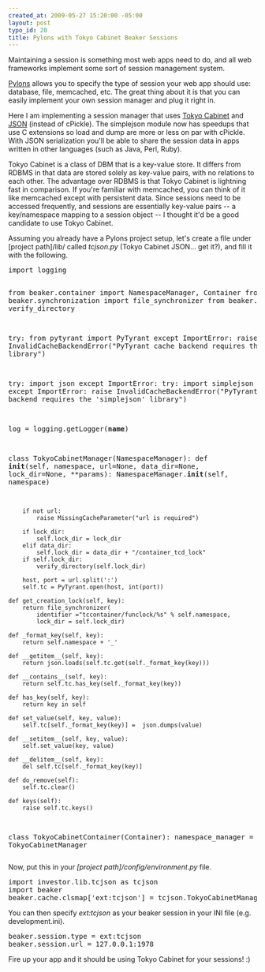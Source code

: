 ```yaml
--- 
created_at: 2009-05-27 15:20:00 -05:00
layout: post
typo_id: 20
title: Pylons with Tokyo Cabinet Beaker Sessions
---
```

<p>Maintaining a session is something most web apps need to do, and all web frameworks implement some sort of session management system.</p>
<p><a href="http://pylonshq.com/">Pylons</a> allows you to specify the type of session your web app should use: database, file, memcached, etc. The great thing about it is that you can easily implement your own session manager and plug it right in.</p>
<p>Here I am implementing a session manager that uses <a href="http://tokyocabinet.sourceforge.net/">Tokyo Cabinet</a> and <a href="http://json.org">JSON</a> (instead of cPickle). The simplejson module now has speedups that use C extensions so load and dump are more or less on par with cPickle. With JSON serialization you'll be able to share the session data in apps written in other languages (such as Java, Perl, Ruby).</p>
<p>Tokyo Cabinet is a class of DBM that is a key-value store. It differs from RDBMS in that data are stored solely as key-value pairs, with no relations to each other. The advantage over RDBMS is that Tokyo Cabinet is lightning fast in comparison. If you're familiar with memcached, you can think of it like memcached except with persistent data. Since sessions need to be accessed frequently, and sessions are essentially key-value pairs -- a key/namespace mapping to a session object -- I thought it'd be a good candidate to use Tokyo Cabinet.</p>
<p>Assuming you already have a Pylons project setup, let's create a file under [project path]/lib/ called <em>tcjson.py</em> (Tokyo Cabinet JSON... get it?), and fill it with the following.</p>
<pre class="brush: py">
import logging

from beaker.container import NamespaceManager, Container
from beaker.synchronization import file_synchronizer
from beaker.util import verify_directory

try:
    from pytyrant import PyTyrant
except ImportError:
        raise InvalidCacheBackendError("PyTyrant cache backend requires the 'pytyrant' library")

try:
    import json
except ImportError:
    try: 
        import simplejson as json
    except ImportError:
        raise InvalidCacheBackendError("PyTyrant cache backend requires the 'simplejson' library")

log = logging.getLogger(__name__)

class TokyoCabinetManager(NamespaceManager):
    def __init__(self, namespace, url=None, data_dir=None, lock_dir=None, **params):
        NamespaceManager.__init__(self, namespace)
       
        if not url:
            raise MissingCacheParameter("url is required") 
        
        if lock_dir:
            self.lock_dir = lock_dir
        elif data_dir:
            self.lock_dir = data_dir + "/container_tcd_lock"
        if self.lock_dir:
            verify_directory(self.lock_dir)            
        
        host, port = url.split(':')
        self.tc = PyTyrant.open(host, int(port))

    def get_creation_lock(self, key):
        return file_synchronizer(
            identifier ="tccontainer/funclock/%s" % self.namespace,
            lock_dir = self.lock_dir)

    def _format_key(self, key):
        return self.namespace + '_'  

    def __getitem__(self, key):
        return json.loads(self.tc.get(self._format_key(key)))

    def __contains__(self, key):
        return self.tc.has_key(self._format_key(key))

    def has_key(self, key):
        return key in self

    def set_value(self, key, value):
        self.tc[self._format_key(key)] =  json.dumps(value)

    def __setitem__(self, key, value):
        self.set_value(key, value)
        
    def __delitem__(self, key):
        del self.tc[self._format_key(key)]

    def do_remove(self):
        self.tc.clear()
    
    def keys(self):
        raise self.tc.keys()


class TokyoCabinetContainer(Container):
    namespace_manager = TokyoCabinetManager
</pre>
<p>Now, put this in your <em>[project path]/config/environment.py</em> file.</p>
<pre class="brush: py">
import investor.lib.tcjson as tcjson 
import beaker
beaker.cache.clsmap['ext:tcjson'] = tcjson.TokyoCabinetManager
</pre>
<p>You can then specify <em>ext:tcjson</em> as your beaker session in your INI file (e.g. development.ini).</p>
<pre class="brush: py">
beaker.session.type = ext:tcjson
beaker.session.url = 127.0.0.1:1978
</pre>
<p>Fire up your app and it should be using Tokyo Cabinet for your sessions! :)</p>
